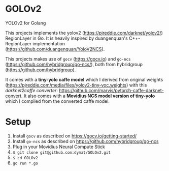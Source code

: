 # GOLOv2
YOLOv2 for Golang

This projects implements the yolov2 (https://pjreddie.com/darknet/yolov2/) RegionLayer in Go. It is heavily inspired by duangenquan's C++-RegionLayer implementation (https://github.com/duangenquan/YoloV2NCS).

This projects makes use of `gocv` (https://gocv.io) and `go-ncs` (https://github.com/hybridgroup/go-ncs/), both from hybridgroup (https://github.com/hybridgroup).

It comes with a **tiny-yolo caffe model** which I derived from original weights (https://pjreddie.com/media/files/yolov2-tiny-voc.weights) with this *darknet2caffe converter*: https://github.com/marvis/pytorch-caffe-darknet-convert. It also comes with a **Movidius NCS model version of tiny-yolo** which I compiled from the converted caffe model.


# Setup

1. Install `gocv` as described on https://gocv.io/getting-started/
2. Install `go-ncs` as described on https://github.com/hybridgroup/go-ncs
3. Plug in your Movidius Neural Compute Stick
4. `$ git clone git@github.com:dymat/GOLOv2.git`
5. `$ cd GOLOv2`
6. `go run *.go`
